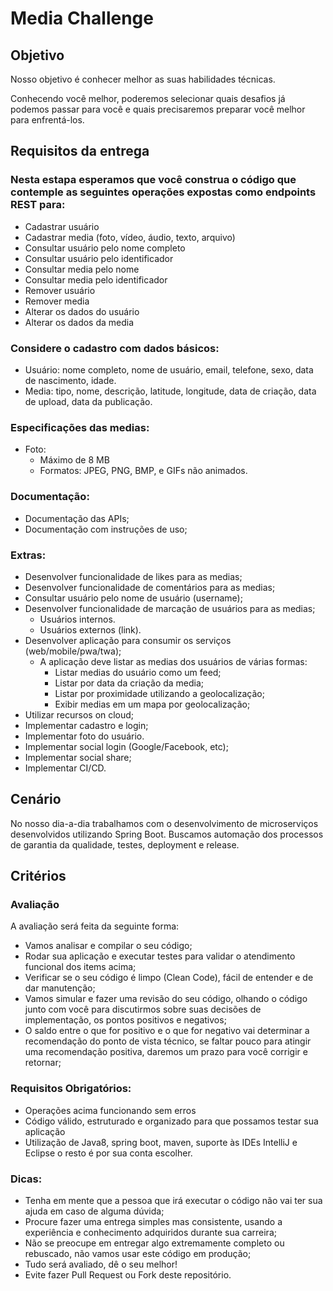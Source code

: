 # Media Challenge

## Objetivo

Nosso objetivo é conhecer melhor as suas habilidades técnicas.

Conhecendo você melhor, poderemos selecionar quais desafios já podemos passar para você e quais precisaremos preparar você melhor para enfrentá-los.

## Requisitos da entrega

### Nesta estapa esperamos que você construa o código que contemple as seguintes operações expostas como endpoints REST para:

- Cadastrar usuário
- Cadastrar media (foto, vídeo, áudio, texto, arquivo)
- Consultar usuário pelo nome completo
- Consultar usuário pelo identificador
- Consultar media pelo nome
- Consultar media pelo identificador
- Remover usuário
- Remover media
- Alterar os dados do usuário
- Alterar os dados da media

### Considere o cadastro com dados básicos:

- Usuário: nome completo, nome de usuário, email, telefone, sexo, data de nascimento, idade.
- Media: tipo, nome, descrição, latitude, longitude, data de criação, data de upload, data da publicação.
 
### Especificações das medias:

  - Foto: 
    - Máximo de 8 MB
    - Formatos: JPEG, PNG, BMP, e GIFs não animados.

### Documentação:

- Documentação das APIs;
- Documentação com instruções de uso;

### Extras:

- Desenvolver funcionalidade de likes para as medias;
- Desenvolver funcionalidade de comentários para as medias;
- Consultar usuário pelo nome de usuário (username);
- Desenvolver funcionalidade de marcação de usuários para as medias;
  - Usuários internos.
  - Usuários externos (link).
- Desenvolver aplicação para consumir os serviços (web/mobile/pwa/twa);
  - A aplicação deve listar as medias dos usuários de várias formas:
    - Listar medias do usuário como um feed;
    - Listar por data da criação da media;
    - Listar por proximidade utilizando a geolocalização;
    - Exibir medias em um mapa por geolocalização;
- Utilizar recursos on cloud;
- Implementar cadastro e login;
- Implementar foto do usuário.
- Implementar social login (Google/Facebook, etc);
- Implementar social share;
- Implementar CI/CD.

## Cenário

No nosso dia-a-dia trabalhamos com o desenvolvimento de microserviços desenvolvidos utilizando Spring Boot. Buscamos automação dos processos de garantia da qualidade, testes, deployment e release.

## Critérios
### Avaliação

A avaliação será feita da seguinte forma:

- Vamos analisar e compilar o seu código;
- Rodar sua aplicação e executar testes para validar o atendimento funcional dos items acima;
- Verificar se o seu código é limpo (Clean Code), fácil de entender e de dar manutenção;
- Vamos simular e fazer uma revisão do seu código, olhando o código junto com você para discutirmos sobre suas decisões de implementação, os pontos positivos e negativos;
- O saldo entre o que for positivo e o que for negativo vai determinar a recomendação do ponto de vista técnico, se faltar pouco para atingir uma recomendação positiva, daremos um prazo para você corrigir e retornar;

### Requisitos Obrigatórios:

- Operações acima funcionando sem erros
- Código válido, estruturado e organizado para que possamos testar sua aplicação
- Utilização de Java8, spring boot, maven, suporte às IDEs IntelliJ e Eclipse o resto é por sua conta escolher.

### Dicas:

- Tenha em mente que a pessoa que irá executar o código não vai ter sua ajuda em caso de alguma dúvida;
- Procure fazer uma entrega simples mas consistente, usando a experiência e conhecimento adquiridos durante sua carreira;
- Não se preocupe em entregar algo extremamente completo ou rebuscado, não vamos usar este código em produção;
- Tudo será avaliado, dê o seu melhor!
- Evite fazer Pull Request ou Fork deste repositório.
